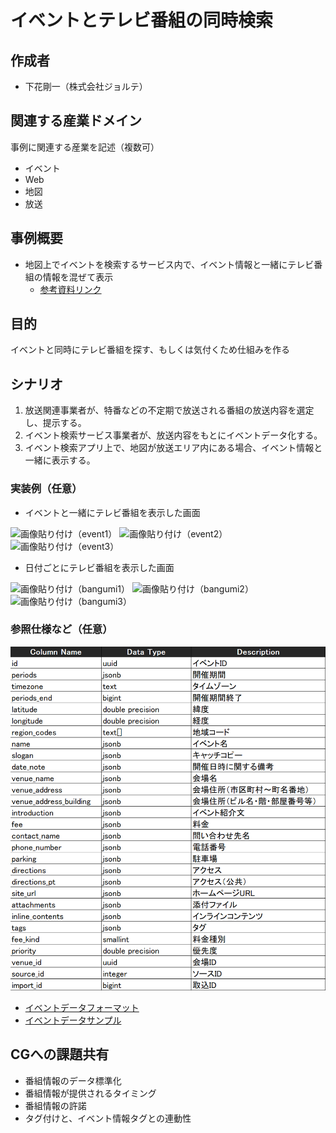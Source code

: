 # イベントとテレビ番組の同時検索

## 作成者
- 下花剛一（株式会社ジョルテ）

## 関連する産業ドメイン
事例に関連する産業を記述（複数可）
- イベント
- Web
- 地図
- 放送

## 事例概要
- 地図上でイベントを検索するサービス内で、イベント情報と一緒にテレビ番組の情報を混ぜて表示
  - [参考資料リンク](https://github.com/w3c-cg/mcm-jp/blob/main/reports/use-cases/event-metadata/%E5%8F%82%E8%80%83%E8%B3%87%E6%96%99.pdf)

## 目的
イベントと同時にテレビ番組を探す、もしくは気付くため仕組みを作る

## シナリオ

1. 放送関連事業者が、特番などの不定期で放送される番組の放送内容を選定し、提示する。
2. イベント検索サービス事業者が、放送内容をもとにイベントデータ化する。
3. イベント検索アプリ上で、地図が放送エリア内にある場合、イベント情報と一緒に表示する。

### 実装例（任意）

- イベントと一緒にテレビ番組を表示した画面

![画像貼り付け（event1）](https://w3c-cg.github.io/mcm-jp/reports/use-cases/event-metadata/event1.png "event1")
![画像貼り付け（event2）](https://w3c-cg.github.io/mcm-jp/reports/use-cases/event-metadata/event2.png "event2")
![画像貼り付け（event3）](https://w3c-cg.github.io/mcm-jp/reports/use-cases/event-metadata/event3.png "event3")

- 日付ごとにテレビ番組を表示した画面

![画像貼り付け（bangumi1）](https://w3c-cg.github.io/mcm-jp/reports/use-cases/event-metadata/bangumi1.png "bangumi1")
![画像貼り付け（bangumi2）](https://w3c-cg.github.io/mcm-jp/reports/use-cases/event-metadata/bangumi2.png "bangumi2")
![画像貼り付け（bangumi3）](https://w3c-cg.github.io/mcm-jp/reports/use-cases/event-metadata/bangumi3.png "bangumi3")

### 参照仕様など（任意）

![画像貼り付け（dataformat）](https://github.com/w3c-cg/mcm-jp/blob/main/reports/use-cases/event-metadata/dataformat.png "dataformat")
- [イベントデータフォーマット](https://w3c-cg.github.io/mcm-jp/reports/use-cases/event-metadata/event-data-format.xlsx)
- [イベントデータサンプル](https://w3c-cg.github.io/mcm-jp/reports/use-cases/event-metadata/event-data_2025-01-14_2025-01-31.xlsx)

## CGへの課題共有
- 番組情報のデータ標準化
- 番組情報が提供されるタイミング
- 番組情報の許諾
- タグ付けと、イベント情報タグとの連動性

